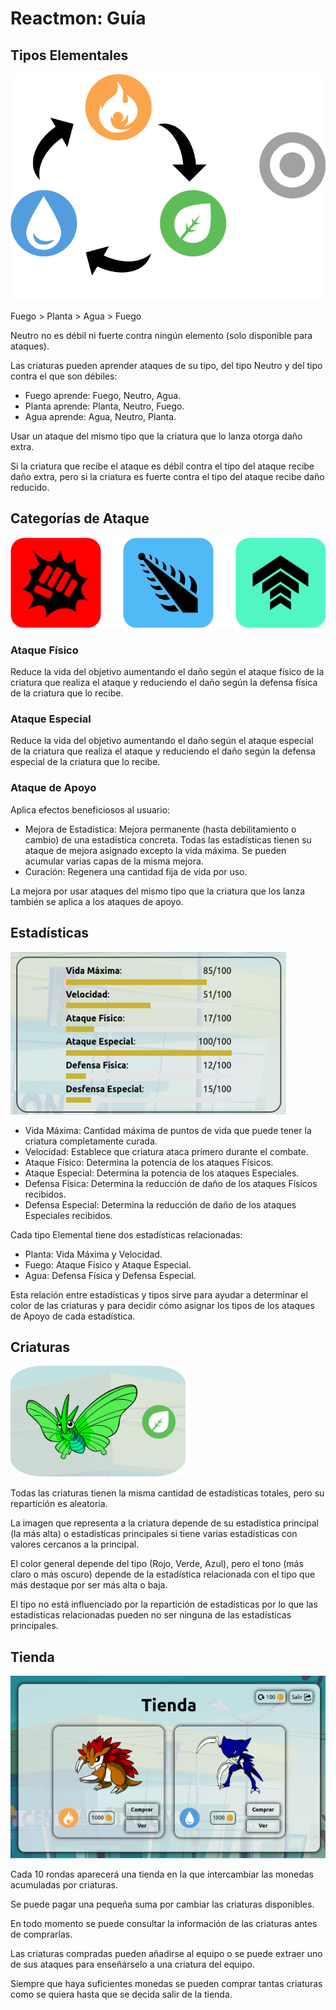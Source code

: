 # Reactmon: Guía

## Tipos Elementales

![imagen de relación de tipos](./guide_images/typesImg.png)

Fuego > Planta > Agua > Fuego

Neutro no es débil ni fuerte contra ningún elemento (solo disponible para ataques).

Las criaturas pueden aprender ataques de su tipo, del tipo Neutro y del tipo contra el que son débiles:

- Fuego aprende: Fuego, Neutro, Agua.
- Planta aprende: Planta, Neutro, Fuego.
- Agua aprende: Agua, Neutro, Planta.

Usar un ataque del mismo tipo que la criatura que lo lanza otorga daño extra.

Si la criatura que recibe el ataque es débil contra el tipo del ataque recibe daño extra, pero si la criatura es fuerte contra el tipo del ataque recibe daño reducido.

## Categorías de Ataque

![imagen de categorías](./guide_images/categories.png)

### Ataque Físico

Reduce la vida del objetivo aumentando el daño según el ataque físico de la criatura que realiza el ataque y reduciendo el daño según la defensa física de la criatura que lo recibe.

### Ataque Especial

Reduce la vida del objetivo aumentando el daño según el ataque especial de la criatura que realiza el ataque y reduciendo el daño según la defensa especial de la criatura que lo recibe.

### Ataque de Apoyo

Aplica efectos beneficiosos al usuario:

- Mejora de Estadística: Mejora permanente (hasta debilitamiento o cambio) de una estadística concreta. Todas las estadísticas tienen su ataque de mejora asignado excepto la vida máxima. Se pueden acumular varias capas de la misma mejora.
- Curación: Regenera una cantidad fija de vida por uso.

La mejora por usar ataques del mismo tipo que la criatura que los lanza también se aplica a los ataques de apoyo.

## Estadísticas

![imagen de estadísticas de criatura](./guide_images/stats.png)

- Vida Máxima: Cantidad máxima de puntos de vida que puede tener la criatura completamente curada.
- Velocidad: Establece que criatura ataca primero durante el combate.
- Ataque Físico: Determina la potencia de los ataques Físicos.
- Ataque Especial: Determina la potencia de los ataques Especiales.
- Defensa Física: Determina la reducción de daño de los ataques Físicos recibidos.
- Defensa Especial: Determina la reducción de daño de los ataques Especiales recibidos.

Cada tipo Elemental tiene dos estadísticas relacionadas:

- Planta: Vida Máxima y Velocidad.
- Fuego: Ataque Físico y Ataque Especial.
- Agua: Defensa Física y Defensa Especial.

Esta relación entre estadísticas y tipos sirve para ayudar a determinar el color de las criaturas y para decidir cómo asignar los tipos de los ataques de Apoyo de cada estadística.

## Criaturas

![imagen de criatura](./guide_images/creature.png)

Todas las criaturas tienen la misma cantidad de estadísticas totales, pero su repartición es aleatoria.

La imagen que representa a la criatura depende de su estadística principal (la más alta) o estadísticas principales si tiene varias estadísticas con valores cercanos a la principal.

El color general depende del tipo (Rojo, Verde, Azul), pero el tono (más claro o más oscuro) depende de la estadística relacionada con el tipo que más destaque por ser más alta o baja.

El tipo no está influenciado por la repartición de estadísticas por lo que las estadísticas relacionadas pueden no ser ninguna de las estadísticas principales.

## Tienda

![imagen de la tienda](./guide_images/shop.png)

Cada 10 rondas aparecerá una tienda en la que intercambiar las monedas acumuladas por criaturas.

Se puede pagar una pequeña suma por cambiar las criaturas disponibles.

En todo momento se puede consultar la información de las criaturas antes de comprarlas.

Las criaturas compradas pueden añadirse al equipo o se puede extraer uno de sus ataques para enseñárselo a una criatura del equipo.

Siempre que haya suficientes monedas se pueden comprar tantas criaturas como se quiera hasta que se decida salir de la tienda.
